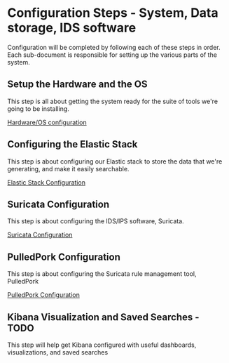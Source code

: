 # Configuration Steps - System, Data storage, IDS software
Configuration will be completed by following each of these steps in order. Each sub-document is responsible for setting up the various parts of the system.

## Setup the Hardware and the OS
This step is all about getting the system ready for the suite of tools we're going to be installing.

[Hardware/OS configuration](docs/hardware_and_os.md)

## Configuring the Elastic Stack
This step is about configuring our Elastic stack to store the data that we're generating, and make it easily searchable.

[Elastic Stack Configuration](docs/elastic_stack.md)

## Suricata Configuration
This step is about configuring the IDS/IPS software, Suricata.

[Suricata Configuration](docs/suricata_configuration.md)

## PulledPork Configuration
This step is about configuring the Suricata rule management tool, PulledPork

[PulledPork Configuration](docs/pulledpork_setup.md)

## Kibana Visualization and Saved Searches - TODO
This step will help get Kibana configured with useful dashboards, visualizations, and saved searches
